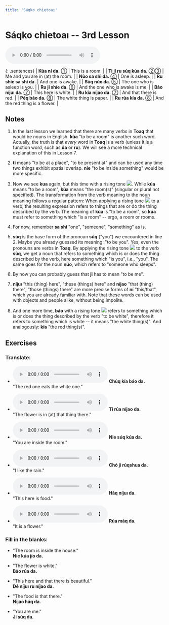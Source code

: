 ```yaml
---
title: 'Sáqko chỉetoaı'
---
```

# **Sáqko chỉetoaı** -- 3rd Lesson

<audio id="mainaudio" controls src="lesson.mp3"></audio>

{: .sentences}
| **Kủa ní da.**           [①](#fn-1)           | This is a room.                  |
| **Tỉ jí ru súq kúa da.** [②](#fn-2)[③](#fn-3) | Me and you are in (at) the room. |
| **Nủo sa shỉ da.**       [④](#fn-4)           | One is asleep.                   |
| **Ru shỉe sa shỉ da.**                        | And one is awake.                |
| **Sủq núo da.**          [⑤](#fn-5)           | The one who is asleep is you.    |
| **Ru jỉ shíe da.**       [⑥](#fn-6)           | And the one who is awake is me.  |
| **Bảo níjuı da.**        [⑦](#fn-7)           | This here is white.              |
| **Ru kỉa níjao da.**     [⑦](#fn-7)           | And that there is red.           |
| **Pẻq báo da.**          [⑧](#fn-8)           | The white thing is paper.        |
| **Ru rủa kía da.**       [⑧](#fn-8)           | And the red thing is a flower.   |

## Notes

1. <a name="fn-1" /> In the last lesson we learned that there are many verbs in **Toaq** that would be nouns in English. **kủa** "to be a room" is another such word. Actually, the truth is that *every* word in **Toaq** is a verb (unless it is a function word, such as **da** or **ru**). We will see a more technical explanation of this in Lesson 7.

2. <a name="fn-2" /> **tỉ** means "to be at a place", "to be present at" and can be used any time two things exhibit spatial overlap.  **nỉe** "to be inside something" would be more specific.

3. <a name="fn-3" /> Now we see **kua** again, but this time with a rising tone ![](../tones/t2.png). While **kủa** means "to be a room", **kúa** means "the room(s)" (singular or plural not specified). The transformation from the verb meaning to the noun meaning follows a regular pattern: When applying a rising tone ![](../tones/t2.png) to a verb, the resulting expression refers to things that are or do the thing described by the verb. The meaning of **kủa** is "to be a room", so **kúa** must refer to something which "is a room" -- ergo, a room or rooms.

4. <a name="fn-4" /> For now, remember **sa shỉ** "one", "someone", "something" as is.

5. <a name="fn-5" /> **sủq** is the base form of the pronoun **súq** ("you") we encountered in line 2. Maybe you already guessed its meaning: "to be you". Yes, even the pronouns are verbs in **Toaq**. By applying the rising tone ![](../tones/t2.png) to the verb **sủq**, we get a noun that refers to something which is or does the thing described by the verb, here something which "is you", i.e., "you". The same goes for the noun **núo**, which refers to "someone who sleeps".

6. <a name="fn-6" /> By now you can probably guess that **jỉ** has to mean "to be me".

7. <a name="fn-7" /> **níjuı** "this (thing) here", "these (things) here" and **níjao** "that (thing) there", "those (things) there" are more precise forms of **ní** "this/that", which you are already familiar with. Note that these words can be used with objects and people alike, without being impolite.

8. <a name="fn-8" /> And one more time, **báo** with a rising tone ![](../tones/t2.png) refers to something which is or does the thing described by the verb "to be white", therefore it refers to something which is white -- it means "the white thing(s)". And analogously: **kía** "the red thing(s)".

## Exercises

### Translate:

- <audio controls src="ex1.mp3"></audio>
  **Chủq kía báo da.**  
  <span class="spoiler">"The red one eats the white one."</span>
  
- <audio controls src="ex2.mp3"></audio>
  **Tỉ rúa níjao da.**  
  <span class="spoiler">"The flower is in (at) that thing there."</span>
  
- <audio controls src="ex3.mp3"></audio>
  **Nỉe súq kúa da.**  
  <span class="spoiler">"You are inside the room."</span>
  
- <audio controls src="ex4.mp3"></audio>
  **Chỏ jí rúqshua da.**  
  <span class="spoiler">"I like the rain."</span>
  
- <audio controls src="ex5.mp3"></audio>
  **Hảq níjuı da.**  
  <span class="spoiler">"This here is food."</span>
  
- <audio controls src="ex6.mp3"></audio>
  **Rủa máq da.**  
  <span class="spoiler">"It is a flower."</span>

### Fill in the blanks:

- "The room is inside the house."  
  **Nỉe <span class="spoiler">kúa</span> jío da.**
  
- "The flower is white."  
  **<span class="spoiler">Bảo</span> rúa da.**
  
- "This here and that there is beautiful."  
  **Dẻ <span class="spoiler">níjuı</span> ru <span class="spoiler">níjao</span> da.**
  
- "The food is that there."  
  **<span class="spoiler">Nỉjao</span> háq da.**
  
- "You are me."  
  **<span class="spoiler">Jỉ</span> <span class="spoiler">súq</span> da.**
